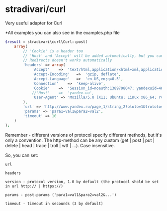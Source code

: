stradivari/curl
====

Very useful adapter for Curl

*All examples you can also see in the examples.php file

```php
$result = stradivari\curl\Curl::post(
	array(
		// 'Cookie' is a header too
		// 'Host' and 'Accept' will be added automatically, but you can set them
		// Redirects doesn't works automatically
		'headers' => array(
			'Accept'	=>	'text/html,application/xhtml+xml,application/xml;q=0.9,*/*;q=0.8',
			'Accept-Encoding'	=>	'gzip, deflate',
			'Accept-Language'	=>	'en-US,en;q=0.5',
			'Connection'	=>	'keep-alive',
			'Cookie'	=>	'Session_id=noauth:1389798047; yandexuid=4826261311378107166; my=YycCAAEoAYCOAA==; fuid01=52243f22410d31a0.W5-8Crv0uYKVyjfT8qfW1cm9vYWcsqfoIdC-iPDRtgEZ5F5LMiJEmeDSM7MHC7UKHJD7PUKRrTT6eGUx0Llnv6wqwgOlUXvZjN3bDb5MfuWsA-47jsaRW1qu0Yzp9IWs; yabs-frequency=/4/Cm400A5trb800000/hWO05mmN9wSY07WC5o6Z8W1u11TEczS85_WMl3mP2mYx5dm000C0/; z=m-desktop%3A1.774%3Al',
			//'Host'	=>	'yandex.ua',
			'User-Agent' =>	'Mozilla/5.0 (X11; Ubuntu; Linux x86_64; rv:26.0) Gecko/20100101 Firefox/26.0'
		),
		'url' => 'http://www.yandex.ru/page_1/string_2?ololo=1&trololo=2',
		'params' => 'para1=val1&para2=val2',
		'timeout' => 10
	)
);
```
Remember - different versions of protocol specify different methods, but it's only a convention. The http-method can be any custom (get | post | put | delete | head | trace | troll | wtf | ...). Case insensitive.

So, you can set:

	url
	
	headers
	
	version - protocol version, 1.0 by default (the protocol shold be set in url http:// | https://)
	
	params - post-params ('para1=val1&para2=val2&...')
	
	timeout - timeout in secounds (3 by default)
	
